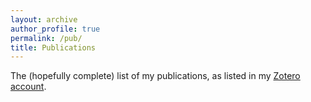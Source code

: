 ```yaml
---
layout: archive
author_profile: true
permalink: /pub/
title: Publications
---
```


The (hopefully complete) list of my publications, as listed in my [Zotero account](https://www.zotero.org/essepuntato/).

<div id="pub"></div>

<script src="https://code.jquery.com/jquery-3.4.1.min.js"  integrity="sha256-CSXorXvZcTkaix6Yvo6HppcZGetbYMGWSFlBw8HfCJo=" crossorigin="anonymous"></script>
<script>
$.get("https://api.zotero.org/users/5306497/publications/items?include=bib&style=apa&linkwrap=1&sort=date&itemType=-presentation", function( data ) {
    $.each(data, function(idx, val) {
        console.log(val.bib);
        $("#pub").append(val.bib);
    });
});
</script> 